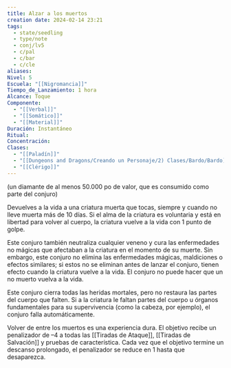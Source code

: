 ```yaml
---
title: Alzar a los muertos
creation date: 2024-02-14 23:21
tags:
  - state/seedling
  - type/note
  - conj/lv5
  - c/pal
  - c/bar
  - c/cle
aliases: 
Nivel: 5
Escuela: "[[Nigromancia]]"
Tiempo_de_Lanzamiento: 1 hora
Alcance: Toque
Componente:
  - "[[Verbal]]"
  - "[[Somático]]"
  - "[[Material]]"
Duración: Instantáneo
Ritual: 
Concentración: 
Clases:
  - "[[Paladín]]"
  - "[[Dungeons and Dragons/Creando un Personaje/2) Clases/Bardo/Bardo]]"
  - "[[Clérigo]]"
---
```

(un diamante de al menos 50.000 po de valor, que es consumido como parte del conjuro)

Devuelves a la vida a una criatura muerta que tocas, siempre y cuando no lleve muerta más de 10 días. Si el alma de la criatura es voluntaria y está en libertad para volver al cuerpo, la criatura vuelve a la vida con 1 punto de golpe.

Este conjuro también neutraliza cualquier veneno y cura las enfermedades no mágicas que afectaban a la criatura en el momento de su muerte. Sin embargo, este conjuro no elimina las enfermedades mágicas, maldiciones o efectos similares; si estos no se eliminan antes de lanzar el conjuro, tienen efecto cuando la criatura vuelve a la vida. El conjuro no puede hacer que un no muerto vuelva a la vida.

Este conjuro cierra todas las heridas mortales, pero no restaura las partes del cuerpo que falten. Si a la criatura le faltan partes del cuerpo u órganos fundamentales para su supervivencia (como la cabeza, por ejemplo), el conjuro falla automáticamente.

Volver de entre los muertos es una experiencia dura. El objetivo recibe un penalizador de –4 a todas las [[Tiradas de Ataque]], [[Tiradas de Salvación]] y pruebas de característica. Cada vez que el objetivo termine un descanso prolongado, el penalizador se reduce en 1 hasta que desaparezca.
